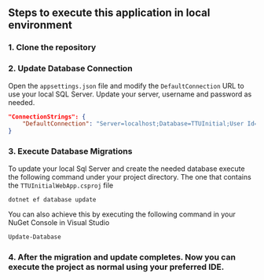 ## Steps to execute this application in local environment

### 1. Clone the repository

### 2. Update Database Connection

Open the `appsettings.json` file and modify the `DefaultConnection` URL to use your local SQL Server. Update your server, username and password as needed.

```json
"ConnectionStrings": {
    "DefaultConnection": "Server=localhost;Database=TTUInitial;User Id=sa;password=admin*2016;MultipleActiveResultSets=true;Encrypt=False"
}
```

### 3. Execute Database Migrations

To update your local Sql Server and create the needed database execute the following command under your project directory. The one that contains the `TTUInitialWebApp.csproj` file
```bash
dotnet ef database update
```

You can also achieve this by executing the following command in your NuGet Console in Visual Studio
```bash
Update-Database
```

### 4. After the migration and update completes. Now you can execute the project as normal using your preferred IDE.
